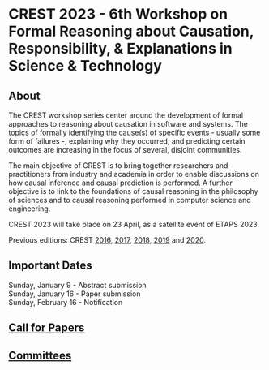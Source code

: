 # CREST 2023 - 6th Workshop on Formal Reasoning about Causation, Responsibility, & Explanations in Science & Technology

## About
The CREST workshop series center around the development of formal approaches to reasoning about causation in software and systems. The topics of formally identifying the cause(s) of specific events - usually some form of failures -, explaining why they occurred, and predicting certain outcomes are increasing in the focus of several, disjoint communities.

The main objective of CREST is to bring together researchers and practitioners from industry and academia in order to enable discussions on how causal inference and causal prediction is performed. A further objective is to link to the foundations of causal reasoning in the philosophy of sciences and to causal reasoning performed in computer science and engineering.

CREST 2023 will take place on 23 April, as a satellite event of ETAPS 2023. 

Previous editions: CREST
<a href="https://crest2016.inria.fr">2016</a>,
<a href="https://kim28.wwwdns.kim.uni-konstanz.de/crest2017">2017</a>, 
<a href="https://www.react.uni-saarland.de/crest2018">2018</a>, 
<a href="https://conf.researchr.org/track/etaps-2019/crest-2019-papers">2019</a> and
<a href="https://sites.google.com/view/crest2020/home">2020</a>.


## Important Dates
Sunday, January 9  - Abstract submission <br />
Sunday, January 16 - Paper submission <br />
Sunday, February 16 - Notification <br />

## <a href="https://crest-etaps.github.io/cfp">Call for Papers</a> 

## <a href="https://crest-etaps.github.io/committees">Committees</a>


